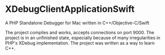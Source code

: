 # XDebugClientApplicationSwift
A PHP Standalone Debugger for Mac written in C++/Objective-C/Swift

The project compiles and works, accepts connections on port 9000. The project is in an unfinished state, especially because of many irregularities in PHP's XDebug implementation. The project was written as a way to learn C++.
